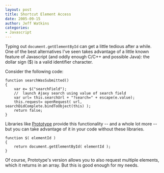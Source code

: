 ```yaml
---
layout: post
title: Shortcut Element Access
date: 2005-09-15
author: Jeff Watkins
categories:
- Javascript
---
```


Typing out `document.getElementById` can get a little tedious after a while. One of the best alternatives I've seen takes advantage of a little known feature of Javascript (and oddly enough C/C++ and possible Java): the dollar sign ($) is a valid identifier character.

Consider the following code:

    function searchWasSubmitted()
	{
		var e= $("searchField");
		//  launch Ajaxy search using value of search field
		var url= this.searchUrl + "?search=" + escape(e.value);
		this.request= openRequest( url, searchDidComplete.bindToObject(this) );
		return false;
	}
	
Libraries like [Prototype](http://prototype.conio.net/) provide this functionality -- and a whole lot more -- but you can take advantage of it in your code without these libraries.

	function $( elementId )
	{
		return document.getElementById( elementId );
	}
	
Of course, Prototype's version allows you to also request multiple elements, which it returns in an array. But this is good enough for my needs.